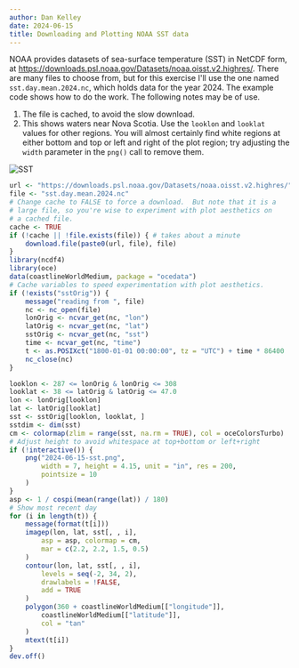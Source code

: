 ```yaml
---
author: Dan Kelley
date: 2024-06-15
title: Downloading and Plotting NOAA SST data
---
```


NOAA provides datasets of sea-surface temperature (SST) in NetCDF form, at
<https://downloads.psl.noaa.gov/Datasets/noaa.oisst.v2.highres/>.  There are
many files to choose from, but for this exercise I'll use the one named
`sst.day.mean.2024.nc`, which holds data for the year 2024. The example code shows how to do the work.  The following notes may be of use.

1. The file is cached, to avoid the slow download.
2. This shows waters near Nova Scotia. Use the `looklon` and `looklat` values
   for other regions.  You will almost certainly find white regions at
   either bottom and top or left and right of the plot region; try adjusting
   the `width` parameter in the `png()` call to remove them.

![SST](/dek_blog/docs/assets/images/2026-06-15-sst.png)


```R
url <- "https://downloads.psl.noaa.gov/Datasets/noaa.oisst.v2.highres/"
file <- "sst.day.mean.2024.nc"
# Change cache to FALSE to force a download.  But note that it is a
# large file, so you're wise to experiment with plot aesthetics on
# a cached file.
cache <- TRUE
if (!cache || !file.exists(file)) { # takes about a minute
    download.file(paste0(url, file), file)
}
library(ncdf4)
library(oce)
data(coastlineWorldMedium, package = "ocedata")
# Cache variables to speed experimentation with plot aesthetics.
if (!exists("sstOrig")) {
    message("reading from ", file)
    nc <- nc_open(file)
    lonOrig <- ncvar_get(nc, "lon")
    latOrig <- ncvar_get(nc, "lat")
    sstOrig <- ncvar_get(nc, "sst")
    time <- ncvar_get(nc, "time")
    t <- as.POSIXct("1800-01-01 00:00:00", tz = "UTC") + time * 86400
    nc_close(nc)
}

looklon <- 287 <= lonOrig & lonOrig <= 308
looklat <- 38 <= latOrig & latOrig <= 47.0
lon <- lonOrig[looklon]
lat <- latOrig[looklat]
sst <- sstOrig[looklon, looklat, ]
sstdim <- dim(sst)
cm <- colormap(zlim = range(sst, na.rm = TRUE), col = oceColorsTurbo)
# Adjust height to avoid whitespace at top+bottom or left+right
if (!interactive()) {
    png("2024-06-15-sst.png",
        width = 7, height = 4.15, unit = "in", res = 200,
        pointsize = 10
    )
}
asp <- 1 / cospi(mean(range(lat)) / 180)
# Show most recent day
for (i in length(t)) {
    message(format(t[i]))
    imagep(lon, lat, sst[, , i],
        asp = asp, colormap = cm,
        mar = c(2.2, 2.2, 1.5, 0.5)
    )
    contour(lon, lat, sst[, , i],
        levels = seq(-2, 34, 2),
        drawlabels = !FALSE,
        add = TRUE
    )
    polygon(360 + coastlineWorldMedium[["longitude"]],
        coastlineWorldMedium[["latitude"]],
        col = "tan"
    )
    mtext(t[i])
}
dev.off()
```
